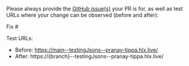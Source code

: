 Please always provide the [GitHub issue(s)](../issues) your PR is for, as well as test URLs where your change can be observed (before and after):

Fix #<gh-issue-id>

Test URLs:
- Before: https://main--testingJsons--pranay-tippa.hlx.live/
- After: https://{branch}--testingJsons--pranay-tippa.hlx.live/
